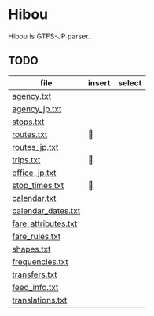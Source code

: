 Hibou
=====

Hibou is GTFS-JP parser.


TODO
----

| file                  | insert | select |
| --------------------- | ------ | ------ |
| [agency.txt]          |        |        |
| [agency_jp.txt]       |        |        |
| [stops.txt]           |        |        |
| [routes.txt]          | 🦉   |        |
| [routes_jp.txt]       |        |        |
| [trips.txt]           | 🦉   |        |
| [office_jp.txt]       |        |        |
| [stop_times.txt]      | 🦉   |        |
| [calendar.txt]        |        |        |
| [calendar_dates.txt]  |        |        |
| [fare_attributes.txt] |        |        |
| [fare_rules.txt]      |        |        |
| [shapes.txt]          |        |        |
| [frequencies.txt]     |        |        |
| [transfers.txt]       |        |        |
| [feed_info.txt]       |        |        |
| [translations.txt]    |        |        |

[agency.txt]: https://www.gtfs.jp/developpers-guide/format-reference.html#agency
[agency_jp.txt]: https://www.gtfs.jp/developpers-guide/format-reference.html#agency
[stops.txt]: https://www.gtfs.jp/developpers-guide/format-reference.html#stops
[routes.txt]: https://www.gtfs.jp/developpers-guide/format-reference.html#routes
[routes_jp.txt]: https://www.gtfs.jp/developpers-guide/format-reference.html#routes
[trips.txt]: https://www.gtfs.jp/developpers-guide/format-reference.html#trips
[office_jp.txt]: https://www.gtfs.jp/developpers-guide/format-reference.html#office_jp
[stop_times.txt]: https://www.gtfs.jp/developpers-guide/format-reference.html#stop_times
[calendar.txt]: https://www.gtfs.jp/developpers-guide/format-reference.html#calendar
[calendar_dates.txt]: https://www.gtfs.jp/developpers-guide/format-reference.html#calendar
[fare_attributes.txt]: https://www.gtfs.jp/developpers-guide/format-reference.html#fare
[fare_rules.txt]: https://www.gtfs.jp/developpers-guide/format-reference.html#fare
[shapes.txt]: https://www.gtfs.jp/developpers-guide/format-reference.html#shapes
[frequencies.txt]: https://www.gtfs.jp/developpers-guide/format-reference.html#frequencies
[transfers.txt]: https://www.gtfs.jp/developpers-guide/format-reference.html#transfers
[feed_info.txt]: https://www.gtfs.jp/developpers-guide/format-reference.html#feed_info
[translations.txt]: https://www.gtfs.jp/developpers-guide/format-reference.html#translations
